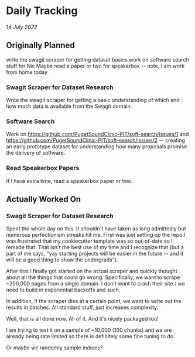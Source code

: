 # Daily Tracking
_14 July 2022_

## Originally Planned

write the swagit scraper for getting dataset basics
work on software search stuff for Nic
Maybe read a paper or two for speakerbox
-- note, I am work from home today

### Swagit Scraper for Dataset Research
Write the swagit scraper for getting a basic understanding of which
and how much data is available from the Swagit domain.

### Software Search
Work on https://github.com/PugetSoundClinic-PIT/soft-search/issues/1 and
https://github.com/PugetSoundClinic-PIT/soft-search/issues/2 -- creating
an early prototype dataset for understanding how many proposals promise
the delivery of software.

### Read Speakerbox Papers
If I have extra time, read a speakerbox paper or two.

## Actually Worked On

### Swagit Scraper for Dataset Research
Spent the whole day on this. It shouldn't have taken as long admittedly but numerous
perfectionism streaks hit me. First was just setting up the repo I was frustrated that
my cookiecutter template was so out-of-date so I remade that. That isn't the
best use of my time and I recognize that (but a part of me says, "yay starting projects
will be easier in the future -- and it will be a good thing to show the undergrads").

After that I finally got started on the actual scraper and quickly thought about all the
things that could go wrong. Specifically, we want to scrape ~200,000 pages from a single
domain. I don't want to crash their site / we need to build in exponential backoffs and
such.

In addition, if the scraper dies at a certain point, we want to write out the results in
batches. All standard stuff, just increases complexity.

Well, that is all done now. All of it. And it's nicely packaged too!

I am trying to test it on a sample of ~10,000 (100 chunks) and we are already being rate
limited so there is definitely some fine tuning to do.

Or maybe we randomly sample indices?